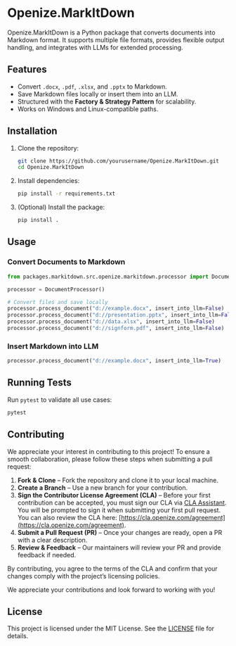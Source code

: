 # Openize.MarkItDown

Openize.MarkItDown is a Python package that converts documents into Markdown format. It supports multiple file formats, provides flexible output handling, and integrates with LLMs for extended processing.

## Features

- Convert `.docx`, `.pdf`, `.xlsx`, and `.pptx` to Markdown.
- Save Markdown files locally or insert them into an LLM.
- Structured with the **Factory & Strategy Pattern** for scalability.
- Works on Windows and Linux-compatible paths.

## Installation

1. Clone the repository:

   ```sh
   git clone https://github.com/yourusername/Openize.MarkItDown.git
   cd Openize.MarkItDown
   ```

2. Install dependencies:

   ```sh
   pip install -r requirements.txt
   ```

3. (Optional) Install the package:

   ```sh
   pip install .
   ```

## Usage

### Convert Documents to Markdown

```python
from packages.markitdown.src.openize.markitdown.processor import DocumentProcessor

processor = DocumentProcessor()

# Convert files and save locally
processor.process_document("d://example.docx", insert_into_llm=False)
processor.process_document("d://presentation.pptx", insert_into_llm=False)
processor.process_document("d://data.xlsx", insert_into_llm=False)
processor.process_document("d://signform.pdf", insert_into_llm=False)
```

### Insert Markdown into LLM

```python
processor.process_document("d://example.docx", insert_into_llm=True)
```

## Running Tests

Run `pytest` to validate all use cases:

```sh
pytest
```
## Contributing  

We appreciate your interest in contributing to this project! To ensure a smooth collaboration, please follow these steps when submitting a pull request:  

1. **Fork & Clone** – Fork the repository and clone it to your local machine.  
2. **Create a Branch** – Use a new branch for your contribution.  
3. **Sign the Contributor License Agreement (CLA)** – Before your first contribution can be accepted, you must sign our CLA via [CLA Assistant](https://cla-assistant.io). You will be prompted to sign it when submitting your first pull request. You can also review the CLA here: [https://cla.openize.com/agreement](https://cla.openize.com/agreement).  
4. **Submit a Pull Request (PR)** – Once your changes are ready, open a PR with a clear description.  
5. **Review & Feedback** – Our maintainers will review your PR and provide feedback if needed.  

By contributing, you agree to the terms of the CLA and confirm that your changes comply with the project’s licensing policies.  

We appreciate your contributions and look forward to working with you!

## License

This project is licensed under the MIT License. See the [LICENSE](LICENSE) file for details.
